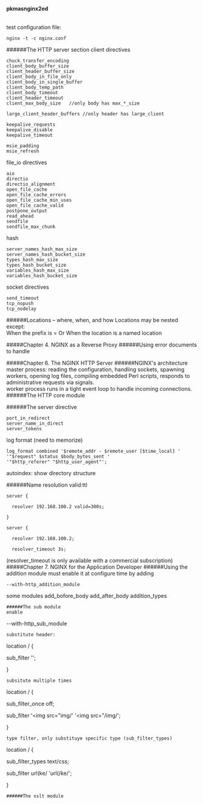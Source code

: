 #### pkmasnginx2ed
#####
######
test configuration file:
```
nginx -t -c nginx.conf
```
######The HTTP server section
client directives
```
chuck_transfer_encoding
client_body_buffer_size
client_header_buffer_size
client_body_in_file_only
client_body_in_single_buffer
client_body_temp_path
client_body_timeout
client_header_timeout
client_max_body_size   //only body has max_*_size

large_client_header_buffers //only header has large_client

keepalive_requests
keepalive_disable
keepalive_timeout

msie_padding
msie_refresh
```

file_io directives
```
aio
directio
directio_alignment
open_file_cache
open_file_cache_errors
open_file_cache_min_uses
open_file_cache_valid
postpone_output
read_ahead
sendfile
sendfile_max_chunk
```
hash
```
server_names_hash_max_size
server_names_hash_bucket_size
types_hash_max_size
types_hash_bucket_size
variables_hash_max_size
variables_hash_bucket_size
```
socket directives
```
send_timeout
tcp_nopush
tcp_nodelay
```

######Locations – where, when, and how
Locations may be nested except:  
When the prefix is = Or When the location is a named location

#####Chapter 4. NGINX as a Reverse Proxy
######Using error documents to handle


#####Chapter 6. The NGINX HTTP Server
######NGINX's architecture
master process: reading the configuration, handling sockets, spawning workers, opening log files, compiling embedded Perl scripts, responds to administrative requests via signals.  
worker process runs in a tight event loop to handle incoming connections.
######The HTTP core module

######The server directive
```
port_in_redirect
server_name_in_direct
server_tokens
```
log format  (need to memorize)
```
log_format combined '$remote_addr - $remote_user [$time_local] '
'"$request" $status $body_bytes_sent '
'"$http_referer" "$http_user_agent"';
```
autoindex: show directory structure

######Name resolution
valid:ttl
```
server {

  resolver 192.168.100.2 valid=300s;

}
```
```
server {

  resolver 192.168.100.2;

  resolver_timeout 3s;
```
(resolver_timeout is only available with a commercial subscription)
#####Chapter 7. NGINX for the Application Developer
######Using the addition module
must enable it at configure time by adding
```
--with-http_addition_module
```
some modules
add_bofore_body
add_after_body
addition_types
```
######The sub module
enable
```
 --with-http_sub_module
 ```
 substitute header:
 ```
 location / {

  sub_filter </head> '<meta name="frontend" content="web3"></head>';

}
```
subsitute multiple times
```
location / {

  sub_filter_once off;

  sub_filter '<img src="img/' '<img src="/img/';

}
```
type filter, only substituye specific type (sub_filter_types)
```
location / {

  sub_filter_types text/css;

  sub_filter url(ke/ 'url(/ke/';

}
```
######The xslt module
